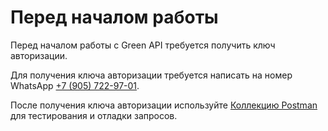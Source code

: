 # Перед началом работы

Перед началом работы с Green API требуется получить ключ авторизации.

Для получения ключа авторизации требуется написать на номер WhatsApp [+7 (905) 722-97-01](https://api.whatsapp.com/send/?phone=79057229701&text=%D0%9F%D1%80%D0%BE%D1%88%D1%83%20%D0%BF%D1%80%D0%B5%D0%B4%D0%BE%D1%81%D1%82%D0%B0%D0%B2%D0%B8%D1%82%D1%8C%20%D0%B4%D0%BE%D1%81%D1%82%D1%83%D0%BF%20%D0%BA%20Green-API).

После получения ключа авторизации используйте [Коллекцию Postman](postman-collection.md) для тестирования и отладки запросов.

